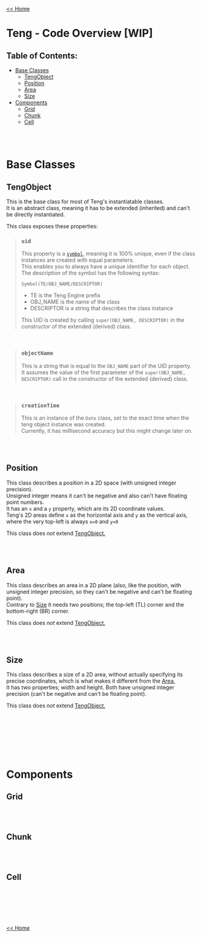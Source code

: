 [<< Home](./home.md#readme)

# Teng - Code Overview [WIP]

## Table of Contents:
- [Base Classes](#base-classes)
    - [TengObject](#tengobject)
    - [Position](#position)
    - [Area](#area)
    - [Size](#size)
- [Components](#components)
    - [Grid](#grid)
    - [Chunk](#chunk)
    - [Cell](#cell)

<br><br>

# Base Classes
## TengObject
This is the base class for most of Teng's instantiatable classes.  
It is an abstract class, meaning it has to be extended (inherited) and can't be directly instantiated.  
  
This class exposes these properties:
> ### `uid`
> This property is a [`symbol`](https://developer.mozilla.org/en-US/docs/Web/JavaScript/Reference/Global_Objects/Symbol), meaning it is 100% unique, even if the class instances are created with equal parameters.  
> This enables you to always have a unique identifier for each object.  
> The description of the symbol has the following syntax:  
> ```
> Symbol(TE/OBJ_NAME/DESCRIPTOR)
> ```
> - TE is the Teng Engine prefix
> - OBJ_NAME is the name of the class
> - DESCRIPTOR is a string that describes the class instance
>   
> This UID is created by calling `super(OBJ_NAME, DESCRIPTOR)` in the constructor of the extended (derived) class.

<br>

> ### `objectName`
> This is a string that is equal to the `OBJ_NAME` part of the UID property.  
> It assumes the value of the first parameter of the `super(OBJ_NAME, DESCRIPTOR)` call in the constructor of the extended (derived) class.

<br>

> ### `creationTime`
> This is an instance of the `Date` class, set to the exact time when the teng object instance was created.  
> Currently, it has millisecond accuracy but this might change later on.

<br><br>



## Position
This class describes a position in a 2D space (with unsigned integer precision).  
Unsigned integer means it can't be negative and also can't have floating point numbers.  
It has an `x` and a `y` property, which are its 2D coordinate values.  
Teng's 2D areas define `x` as the horizontal axis and `y` as the vertical axis, where the very top-left is always `x=0` and `y=0`  
  
This class does *not* extend [TengObject.](#tengobject)

<br><br>



## Area
This class describes an area in a 2D plane (also, like the position, with unsigned integer precision, so they can't be negative and can't be floating point).  
Contrary to [Size](#size) it needs two positions; the top-left (TL) corner and the bottom-right (BR) corner.  
  
This class does *not* extend [TengObject.](#tengobject)

<br><br>



## Size
This class describes a size of a 2D area, without actually specifying its precise coordinates, which is what makes it different from the [Area.](#area)  
It has two properties; width and height. Both have unsigned integer precision (can't be negative and can't be floating point).  
  
This class does *not* extend [TengObject.](#tengobject)

<br><br><br><br><br><br>




# Components

## Grid

<br><br>



## Chunk

<br><br>



## Cell

<br><br>

<br><br>

[<< Home](./home.md#readme)
